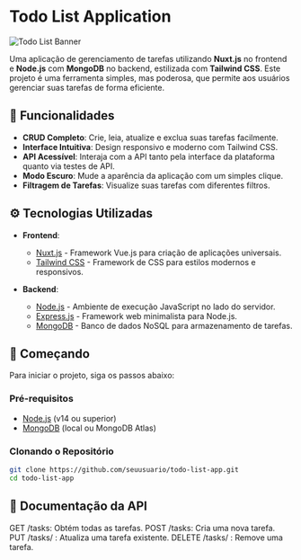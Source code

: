 # Todo List Application

![Todo List Banner](https://example.com/todo-list-banner.png) <!-- Substitua pelo link da sua imagem de banner -->

Uma aplicação de gerenciamento de tarefas utilizando **Nuxt.js** no frontend e **Node.js** com **MongoDB** no backend, estilizada com **Tailwind CSS**. Este projeto é uma ferramenta simples, mas poderosa, que permite aos usuários gerenciar suas tarefas de forma eficiente.

## 🌟 Funcionalidades

- **CRUD Completo**: Crie, leia, atualize e exclua suas tarefas facilmente.
- **Interface Intuitiva**: Design responsivo e moderno com Tailwind CSS.
- **API Acessível**: Interaja com a API tanto pela interface da plataforma quanto via testes de API.
- **Modo Escuro**: Mude a aparência da aplicação com um simples clique.
- **Filtragem de Tarefas**: Visualize suas tarefas com diferentes filtros.

## ⚙️ Tecnologias Utilizadas

- **Frontend**: 
  - [Nuxt.js](https://nuxtjs.org/) - Framework Vue.js para criação de aplicações universais.
  - [Tailwind CSS](https://tailwindcss.com/) - Framework de CSS para estilos modernos e responsivos.

- **Backend**: 
  - [Node.js](https://nodejs.org/) - Ambiente de execução JavaScript no lado do servidor.
  - [Express.js](https://expressjs.com/) - Framework web minimalista para Node.js.
  - [MongoDB](https://www.mongodb.com/) - Banco de dados NoSQL para armazenamento de tarefas.

## 🚀 Começando

Para iniciar o projeto, siga os passos abaixo:

### Pré-requisitos

- [Node.js](https://nodejs.org/) (v14 ou superior)
- [MongoDB](https://www.mongodb.com/) (local ou MongoDB Atlas)

### Clonando o Repositório

```bash
git clone https://github.com/seuusuario/todo-list-app.git
cd todo-list-app
```

## 📄 Documentação da API
GET /tasks: Obtém todas as tarefas.
POST /tasks: Cria uma nova tarefa.
PUT /tasks/
: Atualiza uma tarefa existente.
DELETE /tasks/
: Remove uma tarefa.
